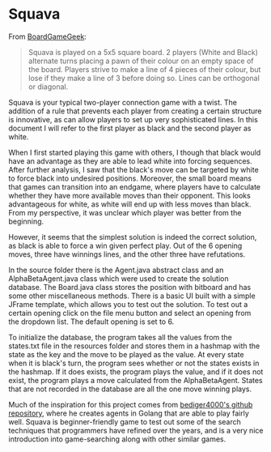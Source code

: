 # Squava
From [BoardGameGeek](https://boardgamegeek.com/boardgame/112745/squava):
> Squava is played on a 5x5 square board. 2 players (White and Black) alternate turns placing a pawn of their colour on an empty space of the board.
> Players strive to make a line of 4 pieces of their colour, but lose if they make a line of 3 before doing so. Lines can be orthogonal or diagonal.

Squava is your typical two-player connection game with a twist. The addition of a rule that prevents each player from creating a certain structure is innovative, as can allow players to set up very sophisticated lines. In this document I will refer to the first player as black and the second player as white.

When I first started playing this game with others, I though that black would have an advantage as they are able to lead white into forcing sequences. After further analysis, I saw that the black's move can be targeted by white to force black into undesired positions. Moreover, the small board means that games can transition into an endgame, where players have to calculate whether they have more available moves than their opponent. This looks advantageous for white, as white will end up with less moves than black. From my perspective, it was unclear which player was better from the beginning.

However, it seems that the simplest solution is indeed the correct solution, as black is able to force a win given perfect play. Out of the 6 opening moves, three have winnings lines, and the other three have refutations. 

In the source folder there is the Agent.java abstract class and an AlphaBetaAgent.java class which were used to create the solution database. The Board.java class stores the position with bitboard and has some other miscellaneous methods. There is a basic UI built with a simple JFrame template, which allows you to test out the solution. To test out a certain opening click on the file menu button and select an opening from the dropdown list. The default opening is set to 6.

To initialize the database, the program takes all the values from the states.txt file in the resources folder and stores them in a hashmap with the state as the key and the move to be played as the value. At every state when it is black's turn, the program sees whether or not the states exists in the hashmap. If it does exists, the program plays the value, and if it does not exist, the program plays a move calculated from the AlphaBetaAgent. States that are not recorded in the database are all the one move winning plays. 

Much of the inspiration for this project comes from [bediger4000's github repository](https://github.com/bediger4000/squava), where he creates agents in Golang that are able to play fairly well. Squava is beginner-friendly game to test out some of the search techniques that programmers have refined over the years, and is a very nice introduction into game-searching along with other similar games. 
